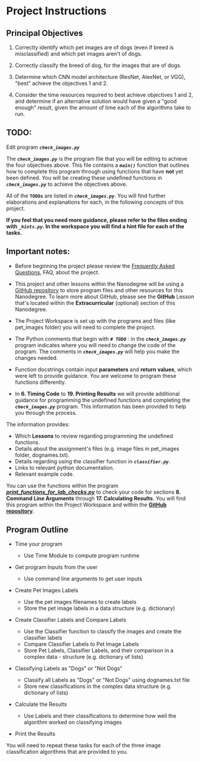 # Project Instructions

## Principal Objectives

1. Correctly identify which pet images are of dogs (even if breed is misclassified) and which pet images aren't of dogs.
    
2. Correctly classify the breed of dog, for the images that are of dogs.
    
3. Determine which CNN model architecture (ResNet, AlexNet, or VGG), "best" achieve the objectives 1 and 2.
    
4. Consider the time resources required to best achieve objectives 1 and 2, and determine if an alternative solution would have given a "good enough" result, given the amount of time each of the algorithms take to run.

## TODO:

Edit program **_`check_images.py`_**

The **_`check_images.py`_** is the program file that you will be editing to achieve the four objectives above. This file contains a **_`main()`_** function that outlines how to complete this program through using functions that have **not** yet been defined. You will be creating these undefined functions in **_`check_images.py`_** to achieve the objectives above.

All of the **`TODOs`** are listed in **_`check_images.py`_**. You will find further elaborations and explanations for each, in the following concepts of this project.

**If you feel that you need more guidance, please refer to the files ending with _`_hints.py`_. In the workspace you will find a hint file for each of the tasks.**

## Important notes:

- Before beginning the project please review the [Frequently Asked Questions](https://github.com/udacity/AIPND-revision/blob/master/notes/project_intro-to-python.md), FAQ, about the project.

- This project and other lessons within the Nanodegree will be using a [GitHub repository](https://github.com/udacity/AIPND-revision) to store program files and other resources for this Nanodegree. To learn more about GitHub, please see the **GitHub** Lesson that's located within the **Extracurricular** (optional) section of this Nanodegree.

- The Project Workspace is set up with the programs and files (like pet_images folder) you will need to complete the project.

- The Python comments that begin with **_`# TODO`_** : in the **_`check_images.py`_** program indicates where you will need to change the code of the program. The comments in **_`check_images.py`_** will help you make the changes needed.

- Function docstrings contain input **parameters** and **return values**, which were left to provide guidance. You are welcome to program these functions differently.

- In **6. Timing Code** to **19. Printing Results** we will provide additional guidance for programming the undefined functions and completing the **_`check_images.py`_** program. This information has been provided to help you through the process.

The information provides:

- Which **Lessons** to review regarding programming the undefined functions.
- Details about the assignment's files (e.g. image files in pet_images folder, dognames.txt).
- Details regarding using the classifier function in **_`classifier.py`_**.
- Links to relevant python documentation.
- Relevant example code.

You can use the functions within the program **_[print_functions_for_lab_checks.py](https://github.com/udacity/AIPND-revision/blob/master/intropyproject-classify-pet-images/print_functions_for_lab_checks.py)_** to check your code for sections **8. Command Line Arguments** through **17. Calculating Results**. You will find this program within the Project Workspace and within the **[GitHub repository](https://github.com/udacity/AIPND-revision)**.

## Program Outline

- Time your program
    - Use Time Module to compute program runtime

- Get program Inputs from the user
    - Use command line arguments to get user inputs

- Create Pet Images Labels
    - Use the pet images filenames to create labels
    - Store the pet image labels in a data structure (e.g. dictionary)

- Create Classifier Labels and Compare Labels
    - Use the Classifier function to classify the images and create the classifier labels
    - Compare Classifier Labels to Pet Image Labels
    - Store Pet Labels, Classifier Labels, and their comparison in a complex data - structure (e.g. dictionary of lists)


- Classifying Labels as "Dogs" or "Not Dogs"
    - Classify all Labels as "Dogs" or "Not Dogs" using dognames.txt file
    - Store new classifications in the complex data structure (e.g. dictionary of lists)

- Calculate the Results
    - Use Labels and their classifications to determine how well the algorithm worked on classifying images

- Print the Results

You will need to repeat these tasks for each of the three image classification algorithms that are provided to you.
